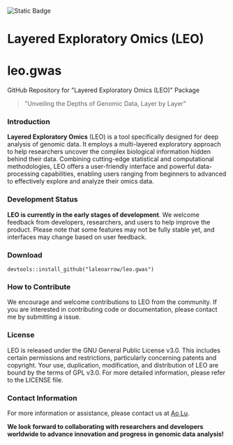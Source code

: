 ![Static Badge](https://img.shields.io/badge/R-language-red)
# Layered Exploratory Omics (LEO)
# leo.gwas
GitHub Repository for "Layered Exploratory Omics (LEO)" Package
> "Unveiling the Depths of Genomic Data, Layer by Layer"

### Introduction
**Layered Exploratory Omics** (LEO) is a tool specifically designed for deep analysis of genomic data. It employs a multi-layered exploratory approach to help researchers uncover the complex biological information hidden behind their data. Combining cutting-edge statistical and computational methodologies, LEO offers a user-friendly interface and powerful data-processing capabilities, enabling users ranging from beginners to advanced to effectively explore and analyze their omics data.

### Development Status
**LEO is currently in the early stages of development**. We welcome feedback from developers, researchers, and users to help improve the product. Please note that some features may not be fully stable yet, and interfaces may change based on user feedback.

### Download
```{R}
devtools::install_github("laleoarrow/leo.gwas")
```

### How to Contribute
We encourage and welcome contributions to LEO from the community. If you are interested in contributing code or documentation, please contact me by submitting a issue.

### License
LEO is released under the GNU General Public License v3.0. This includes certain permissions and restrictions, particularly concerning patents and copyright. Your use, duplication, modification, and distribution of LEO are bound by the terms of GPL v3.0. For more detailed information, please refer to the LICENSE file.

### Contact Information
For more information or assistance, please contact us at [Ao Lu](luao@stu.cqmu.edu.cn).

**We look forward to collaborating with researchers and developers worldwide to advance innovation and progress in genomic data analysis!**
